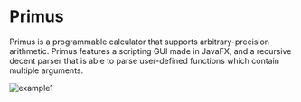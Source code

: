 # Primus

Primus is a programmable calculator that supports arbitrary-precision arithmetic. Primus features a scripting GUI made in JavaFX, and a recursive decent parser that is able to parse user-defined functions which contain multiple arguments.

![example1](https://imgur.com/OtQr5gL.png)

